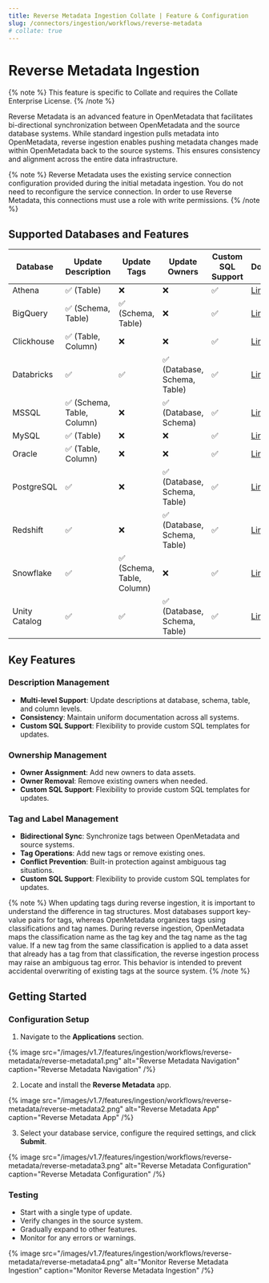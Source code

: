```yaml
---
title: Reverse Metadata Ingestion Collate | Feature & Configuration
slug: /connectors/ingestion/workflows/reverse-metadata
# collate: true
---
```


# Reverse Metadata Ingestion
{% note %}
This feature is specific to Collate and requires the Collate Enterprise License.
{% /note %}

Reverse Metadata is an advanced feature in OpenMetadata that facilitates bi-directional synchronization between OpenMetadata and the source database systems. While standard ingestion pulls metadata into OpenMetadata, reverse ingestion enables pushing metadata changes made within OpenMetadata back to the source systems. This ensures consistency and alignment across the entire data infrastructure.

{% note %}
Reverse Metadata uses the existing service connection configuration provided during the initial metadata ingestion. You do not need to reconfigure the service connection. In order to use Reverse Metadata, this connections must use a role with write permissions.
{% /note %}

## Supported Databases and Features

| Database       | Update Description | Update Tags | Update Owners | Custom SQL Support | Documentation |
|----------------|-------------------|-------------|---------------|-------------------|---------------|
| Athena         | ✅ (Table)        | ❌          | ❌            | ✅                | [Link](/connectors/database/athena#reverse-metadata-ingestion) |
| BigQuery       | ✅ (Schema, Table)| ✅ (Schema, Table) | ❌            | ✅                | [Link](/connectors/database/bigquery#reverse-metadata-ingestion) |
| Clickhouse     | ✅ (Table, Column)| ❌          | ❌            | ✅                | [Link](/connectors/database/clickhouse#reverse-metadata-ingestion) |
| Databricks     | ✅  | ✅  | ✅ (Database, Schema, Table) | ✅                | [Link](/connectors/database/databricks#reverse-metadata-ingestion) |
| MSSQL          | ✅ (Schema, Table, Column) | ❌          | ✅ (Database, Schema) | ✅                | [Link](/connectors/database/mssql#reverse-metadata-ingestion) |
| MySQL          | ✅ (Table)        | ❌          | ❌            | ✅                | [Link](/connectors/database/mysql#reverse-metadata-ingestion) |
| Oracle         | ✅ (Table, Column)| ❌          | ❌            | ✅                | [Link](/connectors/database/oracle#reverse-metadata-ingestion) |
| PostgreSQL     | ✅  | ❌          | ✅ (Database, Schema, Table) | ✅                | [Link](/connectors/database/postgres#reverse-metadata-ingestion) |
| Redshift       | ✅  | ❌          | ✅ (Database, Schema, Table) | ✅                | [Link](/connectors/database/redshift#reverse-metadata-ingestion) |
| Snowflake      | ✅  | ✅ (Schema, Table, Column) | ❌            | ✅                | [Link](/connectors/database/snowflake#reverse-metadata-ingestion) |
| Unity Catalog  | ✅  | ✅  | ✅ (Database, Schema, Table) | ✅                | [Link](/connectors/database/unity-catalog#reverse-metadata-ingestion) |

## Key Features

### Description Management
- **Multi-level Support**: Update descriptions at database, schema, table, and column levels.
- **Consistency**: Maintain uniform documentation across all systems.
- **Custom SQL Support**: Flexibility to provide custom SQL templates for updates.

### Ownership Management
- **Owner Assignment**: Add new owners to data assets.
- **Owner Removal**: Remove existing owners when needed.
- **Custom SQL Support**: Flexibility to provide custom SQL templates for updates.

### Tag and Label Management
- **Bidirectional Sync**: Synchronize tags between OpenMetadata and source systems.
- **Tag Operations**: Add new tags or remove existing ones.
- **Conflict Prevention**: Built-in protection against ambiguous tag situations.
- **Custom SQL Support**: Flexibility to provide custom SQL templates for updates.

{% note %}
When updating tags during reverse ingestion, it is important to understand the difference in tag structures. Most databases support key-value pairs for tags, whereas OpenMetadata organizes tags using classifications and tag names. During reverse ingestion, OpenMetadata maps the classification name as the tag key and the tag name as the tag value. If a new tag from the same classification is applied to a data asset that already has a tag from that classification, the reverse ingestion process may raise an ambiguous tag error. This behavior is intended to prevent accidental overwriting of existing tags at the source system.
{% /note %}

## Getting Started

### Configuration Setup

1. Navigate to the **Applications** section.

{% image
  src="/images/v1.7/features/ingestion/workflows/reverse-metadata/reverse-metadata1.png"
  alt="Reverse Metadata Navigation"
  caption="Reverse Metadata Navigation"
 /%}

2. Locate and install the **Reverse Metadata** app.

{% image
  src="/images/v1.7/features/ingestion/workflows/reverse-metadata/reverse-metadata2.png"
  alt="Reverse Metadata App"
  caption="Reverse Metadata App"
 /%}

3. Select your database service, configure the required settings, and click **Submit**.

{% image
  src="/images/v1.7/features/ingestion/workflows/reverse-metadata/reverse-metadata3.png"
  alt="Reverse Metadata Configuration"
  caption="Reverse Metadata Configuration"
 /%}

### Testing

- Start with a single type of update.
- Verify changes in the source system.
- Gradually expand to other features.
- Monitor for any errors or warnings.

{% image
  src="/images/v1.7/features/ingestion/workflows/reverse-metadata/reverse-metadata4.png"
  alt="Monitor Reverse Metadata Ingestion"
  caption="Monitor Reverse Metadata Ingestion"
 /%}
